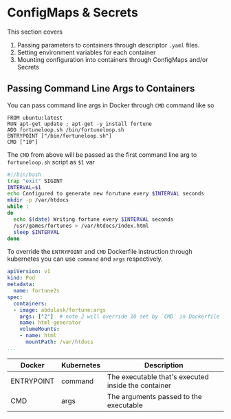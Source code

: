 # ConfigMaps & Secrets
This section covers 
1. Passing parameters to containers through descriptor `.yaml` files.
2. Setting environment variables for each container
3. Mounting configuration into containers through ConfigMaps and/or Secrets

## Passing Command Line Args to Containers
You can pass command line args in Docker through `CMD` command like so

```fortune-args/Dockerfile
FROM ubuntu:latest
RUN apt-get update ; apt-get -y install fortune
ADD fortuneloop.sh /bin/fortuneloop.sh
ENTRYPOINT ["/bin/fortuneloop.sh"]
CMD ["10"]
```

The `CMD` from above will be passed as the first command line arg to `fortuneloop.sh` script as `$1` var

```fortuneloop.sh
#!/bin/bash
trap "exit" SIGINT
INTERVAL=$1
echo Configured to generate new forutune every $INTERVAL seconds
mkdir -p /var/htdocs
while :
do
  echo $(date) Writing fortune every $INTERVAL seconds
  /usr/games/fortunes > /var/htdocs/index.html
  sleep $INTERVAL
done
```

To override the `ENTRYPOINT` and `CMD` Dockerfile instruction through kubernetes you can use `command` and `args` respectively.

```fortune-pod-args.yaml
apiVersion: v1
kind: Pod
metadata:
  name: fortune2s
spec:
  containers:
  - image: abdulask/fortune:args
    args: ["2"]  # note 2 will override 10 set by `CMD` in Dockerfile
    name: html-generator
    volumeMounts:
    - name: html
      mountPath: /var/htdocs
...
```

|Docker|Kubernetes|Description|
|------|----------|-----------|
|ENTRYPOINT|command|The executable that's executed inside the container|
|CMD|args|The arguments passed to the executable|


